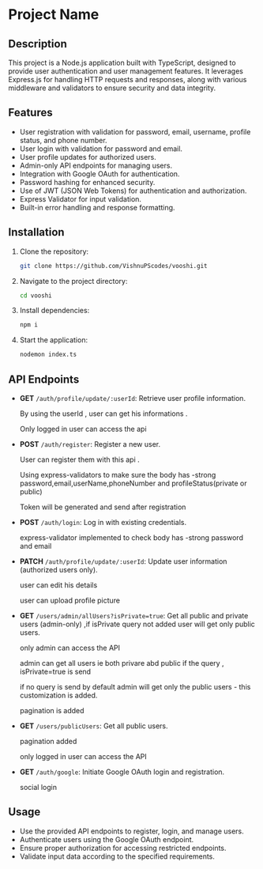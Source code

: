 # Project Name

## Description

This project is a Node.js application built with TypeScript, designed to provide user authentication and user management features. It leverages Express.js for handling HTTP requests and responses, along with various middleware and validators to ensure security and data integrity.

## Features

- User registration with validation for password, email, username, profile status, and phone number.
- User login with validation for password and email.
- User profile updates for authorized users.
- Admin-only API endpoints for managing users.
- Integration with Google OAuth for authentication.
- Password hashing for enhanced security.
- Use of JWT (JSON Web Tokens) for authentication and authorization.
- Express Validator for input validation.
- Built-in error handling and response formatting.

## Installation

1. Clone the repository:

   ```bash
   git clone https://github.com/VishnuPScodes/vooshi.git

2. Navigate to the project directory:

   ```bash
   cd vooshi
   
3. Install dependencies:
   
   ```bash
   npm i
   
4. Start the application:
   
   ```bash
   nodemon index.ts

## API Endpoints

- **GET** `/auth/profile/update/:userId`: Retrieve user profile information.
  
    By using the userId , user can get his informations .
  
    Only logged in user can access the api
  
- **POST** `/auth/register`: Register a new user.
  
   User can register them with this api .
  
   Using express-validators to make sure the body has -strong password,email,userName,phoneNumber and profileStatus(private or public)
  
   Token will be generated and send after registration
  
- **POST** `/auth/login`: Log in with existing credentials.
  
   express-validator implemented to check body has -strong password and email
  
- **PATCH** `/auth/profile/update/:userId`: Update user information (authorized users only).
  
   user can edit his details
  
   user can upload profile picture
  
- **GET** `/users/admin/allUsers?isPrivate=true`: Get all public and private users (admin-only) ,if isPrivate query not added user will get only public users.
  
   only admin can access the API
  
   admin can get all users ie both privare abd public if the query , isPrivate=true is send
  
   if no query is send by default admin will get only the public users - this customization is added.
  
   pagination is added
  
- **GET** `/users/publicUsers`: Get all public users.
  
   pagination added
  
   only logged in user can access the API
  
- **GET** `/auth/google`: Initiate Google OAuth login and registration.
  
  social login
  
## Usage

- Use the provided API endpoints to register, login, and manage users.
- Authenticate users using the Google OAuth endpoint.
- Ensure proper authorization for accessing restricted endpoints.
- Validate input data according to the specified requirements.
   
   
